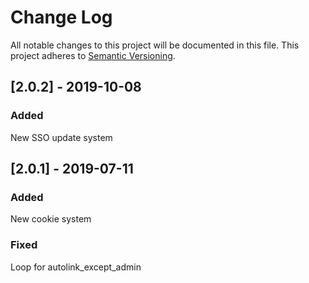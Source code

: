 # Change Log

All notable changes to this project will be documented in this file. This project adheres to [Semantic Versioning](http://semver.org/).

## [2.0.2] - 2019-10-08
### Added
New SSO update system

## [2.0.1] - 2019-07-11
### Added
New cookie system

### Fixed 
Loop for autolink_except_admin
